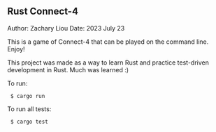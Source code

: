 ## Rust Connect-4
Author: Zachary Liou
Date: 2023 July 23

This is a game of Connect-4 that can be played on the command line. Enjoy!

This project was made as a way to learn Rust and practice test-driven development in Rust. Much was learned :)

To run:
```
 $ cargo run
```

To run all tests:
```
 $ cargo test
```

